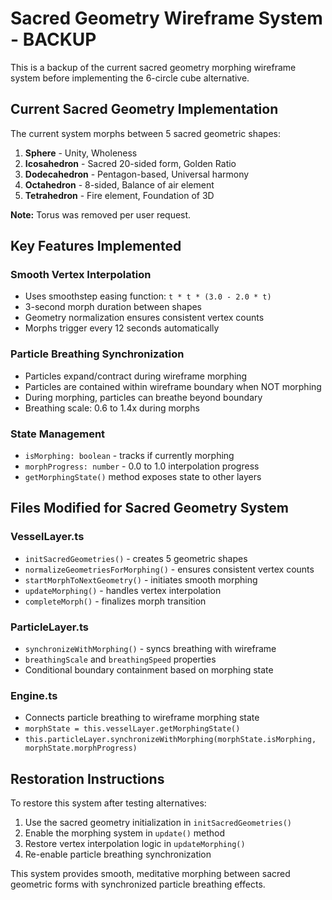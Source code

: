 # Sacred Geometry Wireframe System - BACKUP

This is a backup of the current sacred geometry morphing wireframe system before implementing the 6-circle cube alternative.

## Current Sacred Geometry Implementation

The current system morphs between 5 sacred geometric shapes:
1. **Sphere** - Unity, Wholeness
2. **Icosahedron** - Sacred 20-sided form, Golden Ratio
3. **Dodecahedron** - Pentagon-based, Universal harmony
4. **Octahedron** - 8-sided, Balance of air element
5. **Tetrahedron** - Fire element, Foundation of 3D

**Note:** Torus was removed per user request.

## Key Features Implemented

### Smooth Vertex Interpolation
- Uses smoothstep easing function: `t * t * (3.0 - 2.0 * t)`
- 3-second morph duration between shapes
- Geometry normalization ensures consistent vertex counts
- Morphs trigger every 12 seconds automatically

### Particle Breathing Synchronization
- Particles expand/contract during wireframe morphing
- Particles are contained within wireframe boundary when NOT morphing
- During morphing, particles can breathe beyond boundary
- Breathing scale: 0.6 to 1.4x during morphs

### State Management
- `isMorphing: boolean` - tracks if currently morphing
- `morphProgress: number` - 0.0 to 1.0 interpolation progress
- `getMorphingState()` method exposes state to other layers

## Files Modified for Sacred Geometry System

### VesselLayer.ts
- `initSacredGeometries()` - creates 5 geometric shapes
- `normalizeGeometriesForMorphing()` - ensures consistent vertex counts
- `startMorphToNextGeometry()` - initiates smooth morphing
- `updateMorphing()` - handles vertex interpolation
- `completeMorph()` - finalizes morph transition

### ParticleLayer.ts
- `synchronizeWithMorphing()` - syncs breathing with wireframe
- `breathingScale` and `breathingSpeed` properties
- Conditional boundary containment based on morphing state

### Engine.ts
- Connects particle breathing to wireframe morphing state
- `morphState = this.vesselLayer.getMorphingState()`
- `this.particleLayer.synchronizeWithMorphing(morphState.isMorphing, morphState.morphProgress)`

## Restoration Instructions

To restore this system after testing alternatives:
1. Use the sacred geometry initialization in `initSacredGeometries()`
2. Enable the morphing system in `update()` method
3. Restore vertex interpolation logic in `updateMorphing()`
4. Re-enable particle breathing synchronization

This system provides smooth, meditative morphing between sacred geometric forms with synchronized particle breathing effects.
